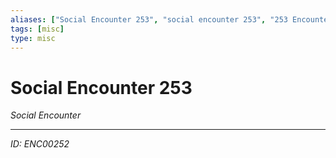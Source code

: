 ```yaml
---
aliases: ["Social Encounter 253", "social encounter 253", "253 Encounter Social"]
tags: [misc]
type: misc
---
```


# Social Encounter 253

*Social Encounter*

---
*ID: ENC00252*